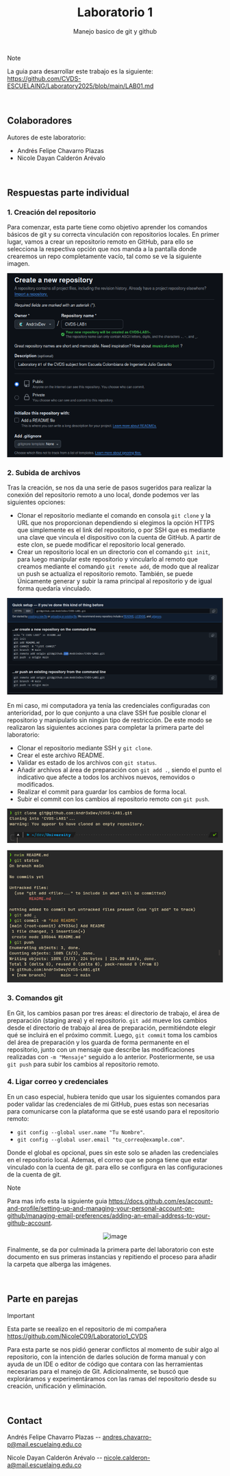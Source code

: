 <!-- PROJECT LOGO -->
<br />
<div align="center">

<h1 align="center">Laboratorio 1</h1>

  <p align="center">
    Manejo basico de git y github
    <br />
  </p>
</div>

</br>

> [!NOTE]
> La guia para desarrollar este trabajo es la siguiente: https://github.com/CVDS-ESCUELAING/Laboratory2025/blob/main/LAB01.md

</br>

## Colaboradores
Autores de este laboratorio:
- Andrés Felipe Chavarro Plazas
- Nicole Dayan Calderón Arévalo

</br>

## Respuestas parte individual

### 1. Creación del repositorio
Para comenzar, esta parte tiene como objetivo aprender los comandos básicos de git y su correcta vinculación con repositorios locales.
En primer lugar, vamos a crear un repositorio remoto en GitHub, para ello se selecciona la respectiva opción que nos manda a la pantalla
donde crearemos un repo completamente vacío, tal como se ve la siguiente imagen.

<p align="center">
  <img src="/Lab1/Assets/create.png" alt="a">
</p>

### 2. Subida de archivos
Tras la creación, se nos da una serie de pasos sugeridos para realizar la conexión del repositorio remoto a uno local, donde podemos 
ver las siguientes opciones:
- Clonar el repositorio mediante el comando en consola `git clone` y la URL que nos proporcionan dependiendo si elegimos la opción
  HTTPS que simplemente es el link del repositorio, o por SSH que es mediante una clave que vincula el dispositivo con la cuenta de GitHub.
  A partir de este clon, se puede modificar el repositorio local generado.
- Crear un repositorio local en un directorio con el comando `git init`, para luego manipular este repositorio y vincularlo al remoto que
  creamos mediante el comando `git remote add`, de modo que al realizar un push se actualiza el repositorio remoto. También, se puede
  Únicamente generar y subir la rama principal al repositorio y de igual forma quedaría vinculado.

<p align="center">
  <img src="Lab1/Assets/init.png" alt="a">
</p>

En mi caso, mi computadora ya tenía las credenciales configuradas con anterioridad, por lo que conjunto a una clave SSH fue posible 
clonar el repositorio y manipularlo sin ningún tipo de restricción. De este modo se realizaron las siguientes acciones para completar
la primera parte del laboratorio:
- Clonar el repositorio mediante SSH y `git clone`.
- Crear el este archivo README.
- Validar es estado de los archivos con `git status`.
- Añadir archivos al área de preparación con `git add .`, siendo el punto el indicativo que afecte a todos los archivos nuevos, removidos o modificados.
- Realizar el commit para guardar los cambios de forma local.
- Subir el commit con los cambios al repositorio remoto con `git push`.

<p align="center">
  <img src="/Lab1/Assets/clone.png" alt="a">
</p>
<p align="center">
  <img src="/Lab1/Assets/comands.png" alt="a">
</p>

### 3. Comandos git
En Git, los cambios pasan por tres áreas: el directorio de trabajo, el área de preparación (staging area) y el repositorio. `git add` mueve los cambios desde el directorio de trabajo al área de preparación, permitiéndote elegir qué se incluirá en el próximo commit. Luego, `git commit` toma los cambios del área de preparación y los guarda de forma permanente en el repositorio, junto con un mensaje que describe las modificaciones realizadas con `-m "Mensaje"` seguido a lo anterior. Posteriormente, se usa `git push` para subir los cambios al repositorio remoto.


### 4. Ligar correo y credenciales
En un caso especial, hubiera tenido que usar los siguientes comandos para poder validar las credenciales de mi GitHub, pues estas son necesarias para comunicarse con
la plataforma que se esté usando para el repositorio remoto:
- `git config --global user.name "Tu Nombre"`.
- `git config --global user.email "tu_correo@example.com"`.

Donde el global es opcional, pues sin este solo se añaden las credenciales en el repositorio local. Ademas, el correo que se ponga tiene que estar vinculado con la cuenta de git.
para ello se configura en las configuraciones de la cuenta de git.

> [!NOTE]
> Para mas info esta la siguiente guia https://docs.github.com/es/account-and-profile/setting-up-and-managing-your-personal-account-on-github/managing-email-preferences/adding-an-email-address-to-your-github-account.


<p align="center">
  <img src="https://github.com/user-attachments/assets/18f3900a-75ce-42d4-b73d-cd37a465f3d2" alt="image">
</p>

Finalmente, se da por culminada la primera parte del laboratorio con este documento en sus primeras instancias y repitiendo el proceso para añadir la carpeta que alberga las imágenes.

</br>

## Parte en parejas

> [!IMPORTANT]
> Esta parte se reealizo en el repositorio de mi compañera
> https://github.com/NicoleC09/Laboratorio1_CVDS

Para esta parte se nos pidió generar conflictos al momento de subir algo al repositorio, con la intención de darles solución de forma manual y con ayuda de un IDE o editor de código que contara con las herramientas necesarias para el manejo de Git. Adicionalmente, se buscó que exploráramos y experimentáramos con las ramas del repositorio desde su creación, unificación y eliminación. 

</br>

## Contact

Andrés Felipe Chavarro Plazas -- andres.chavarro-p@mail.escuelaing.edu.co

Nicole Dayan Calderón Arévalo -- nicole.calderon-a@mail.escuelaing.edu.co
